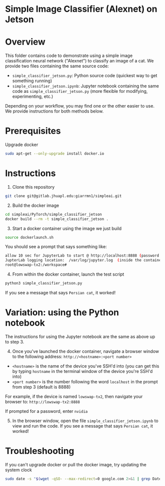 # Simple Image Classifier (Alexnet) on Jetson

# Overview
This folder contains code to demonstrate using a simple image classification neural network ("Alexnet") to classify an image of a cat.
We provide two files containing the same source code:
- `simple_classifier_jetson.py`: Python source code (quickest way to get something running)
- `simple_classifier_jetson.ipynb`: Jupyter notebook containing the same code as `simple_classifier_jetson.py` (more flexible for modifying, experimenting, etc.)

Depending on your workflow, you may find one or the other easier to use. We provide instructions for both methods below.

# Prerequisites 
Upgrade docker
```bash
sudo apt-get --only-upgrade install docker.io
```

# Instructions
1. Clone this repository
```bash
git clone git@gitlab.jhuapl.edu:giarrmn1/simpleai.git
```

2. Build the docker image
```bash
cd simpleai/PyTorch/simple_classifier_jetson
docker build --rm -t simple_classifier_jetson .
```
3. Start a docker container using the image we just build
```bash
source dockerlaunch.sh
```

You should see a prompt that says something like:
```bash
allow 10 sec for JupyterLab to start @ http://localhost:8888 (password nvidia)
JupterLab logging location:  /var/log/jupyter.log  (inside the container)
root@lowswap-tx2:/workspace# 
```

4. From within the docker container, launch the test script
```bash
python3 simple_classifier_jetson.py
```

If you see a message that says `Persian cat`, it worked!

# Variation: using the Python notebook
The instructions for using the Jupyter notebook are the same as above up to step 3. 

4. Once you've launched the docker container, navigate a browser window to the following address:
`http://<hostname>:<port number>`

- `<hostname>` is the name of the device you've SSH'd into (you can get this by typing `hostname` in the terminal window of the device you're SSH'd into)
- `<port number>` is the number following the word `localhost` in the prompt from step 3 (default <port number> is 8888)

For example, if the device is named `lowswap-tx2`, then navigate your browser to:
`http://lowswap-tx2:8888`

If prompted for a password, enter `nvidia`

5. In the browser window, open the file `simple_classifier_jetson.ipynb` to view and run the code. If you see a message that says `Persian cat`, it worked!

# Troubleshooting
If you can't upgrade docker or pull the docker image, try updating the system clock
```bash
sudo date -s "$(wget -qSO- --max-redirect=0 google.com 2>&1 | grep Date: | cut -d' ' -f5-8)Z"
```